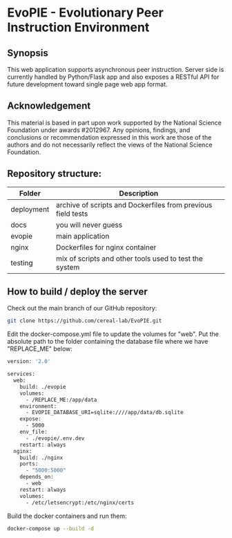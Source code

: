 # EvoPIE - Evolutionary Peer Instruction Environment

## Synopsis
This web application supports asynchronous peer instruction.
Server side is currently handled by Python/Flask app and also exposes a RESTful API for future development toward single page web app format.


## Acknowledgement
This material is based in part upon work supported by the National Science Foundation under awards #2012967. Any opinions, findings, and conclusions or recommendation expressed in this work are those of the authors and do not necessarily reflect the views of the National Science Foundation.

## Repository structure:
Folder | Description
------ | -----------
deployment  |   archive of scripts and Dockerfiles from previous field tests
docs        |   you will never guess
evopie      |   main application
nginx       |   Dockerfiles for nginx container
testing     |   mix of scripts and other tools used to test the system

## How to build / deploy the server
Check out the main branch of our GitHub repository: 
```bash
git clone https://github.com/cereal-lab/EvoPIE.git
```

Edit the docker-compose.yml file to update the volumes for "web". Put the absolute path to the folder containing the database file where we have "REPLACE_ME" below: 
```bash
version: '2.0'

services:
  web:
    build: ./evopie
    volumes:
      - /REPLACE_ME:/app/data
    environment:
      - EVOPIE_DATABASE_URI=sqlite:////app/data/db.sqlite
    expose:
      - 5000
    env_file:
      - ./evopie/.env.dev
    restart: always
  nginx:
    build: ./nginx
    ports:
      - "5000:5000"
    depends_on:
      - web
    restart: always
    volumes:
      - /etc/letsencrypt:/etc/nginx/certs
```

Build the docker containers and run them:
```bash
docker-compose up --build -d
```
